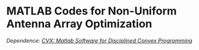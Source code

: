 # MATLAB Codes for Non-Uniform Antenna Array Optimization

*Dependence: [CVX: Matlab Software for Disciplined Convex Programming](http://cvxr.com/cvx/)*